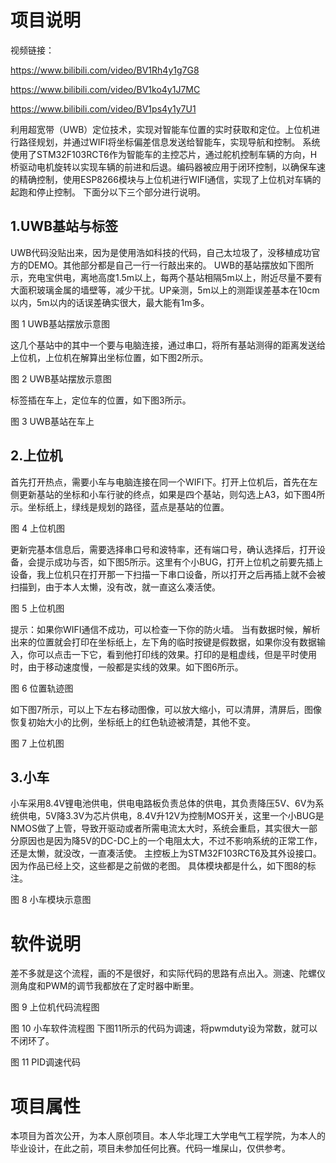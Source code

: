 # 项目说明
视频链接：

https://www.bilibili.com/video/BV1Rh4y1g7G8

https://www.bilibili.com/video/BV1ko4y1J7MC

https://www.bilibili.com/video/BV1ps4y1y7U1

利用超宽带（UWB）定位技术，实现对智能车位置的实时获取和定位。上位机进行路径规划，并通过WIFI将坐标偏差信息发送给智能车，实现导航和控制。
系统使用了STM32F103RCT6作为智能车的主控芯片，通过舵机控制车辆的方向，H桥驱动电机旋转以实现车辆的前进和后退。编码器被应用于闭环控制，以确保车速的精确控制，使用ESP8266模块与上位机进行WIFI通信，实现了上位机对车辆的起跑和停止控制。
下面分以下三个部分进行说明。
## 1.UWB基站与标签
UWB代码没贴出来，因为是使用浩如科技的代码，自己太垃圾了，没移植成功官方的DEMO。其他部分都是自己一行一行敲出来的。
UWB的基站摆放如下图所示，充电宝供电，离地高度1.5m以上，每两个基站相隔5m以上，附近尽量不要有大面积玻璃金属的墙壁等，减少干扰。UP亲测，5m以上的测距误差基本在10cm以内，5m以内的话误差确实很大，最大能有1m多。
 
图 1  UWB基站摆放示意图

这几个基站中的其中一个要与电脑连接，通过串口，将所有基站测得的距离发送给上位机，上位机在解算出坐标位置，如下图2所示。
 
图 2  UWB基站摆放示意图

标签插在车上，定位车的位置，如下图3所示。
 
图 3  UWB基站在车上

## 2.上位机
首先打开热点，需要小车与电脑连接在同一个WIFI下。打开上位机后，首先在左侧更新基站的坐标和小车行驶的终点，如果是四个基站，则勾选上A3，如下图4所示。坐标纸上，绿线是规划的路径，蓝点是基站的位置。
 
图 4  上位机图

更新完基本信息后，需要选择串口号和波特率，还有端口号，确认选择后，打开设备，会提示成功与否，如下图5所示。这里有个小BUG，打开上位机之前要先插上设备，我上位机只在打开那一下扫描一下串口设备，所以打开之后再插上就不会被扫描到，由于本人太懒，没有改，就一直这么凑活使。
 
图 5  上位机图

提示：如果你WIFI通信不成功，可以检查一下你的防火墙。
当有数据时候，解析出来的位置就会打印在坐标纸上，左下角的临时按键是假数据，如果你没有数据输入，你可以点击一下它，看到他打印线的效果。打印的是粗虚线，但是平时使用时，由于移动速度慢，一般都是实线的效果。如下图6所示。
 
图 6  位置轨迹图

如下图7所示，可以上下左右移动图像，可以放大缩小，可以清屏，清屏后，图像恢复初始大小的比例，坐标纸上的红色轨迹被清楚，其他不变。
 
图 7  上位机图

## 3.小车
小车采用8.4V锂电池供电，供电电路板负责总体的供电，其负责降压5V、6V为系统供电，5V降3.3V为芯片供电，8.4V升12V为控制MOS开关，这里一个小BUG是NMOS做了上管，导致开驱动或者所需电流太大时，系统会重启，其实很大一部分原因也是因为降5V的DC-DC上的一个电阻太大，不过不影响系统的正常工作，还是太懒，就没改，一直凑活使。
主控板上为STM32F103RCT6及其外设接口。因为作品已经上交，这些都是之前做的老图。
具体模块都是什么，如下图8的标注。
 
图 8  小车模块示意图

# 软件说明
差不多就是这个流程，画的不是很好，和实际代码的思路有点出入。测速、陀螺仪测角度和PWM的调节我都放在了定时器中断里。
 
图 9  上位机代码流程图
 
图 10  小车软件流程图
下图11所示的代码为调速，将pwmduty设为常数，就可以不闭环了。
 
图 11  PID调速代码

# 项目属性
本项目为首次公开，为本人原创项目。本人华北理工大学电气工程学院，为本人的毕业设计，在此之前，项目未参加任何比赛。代码一堆屎山，仅供参考。
